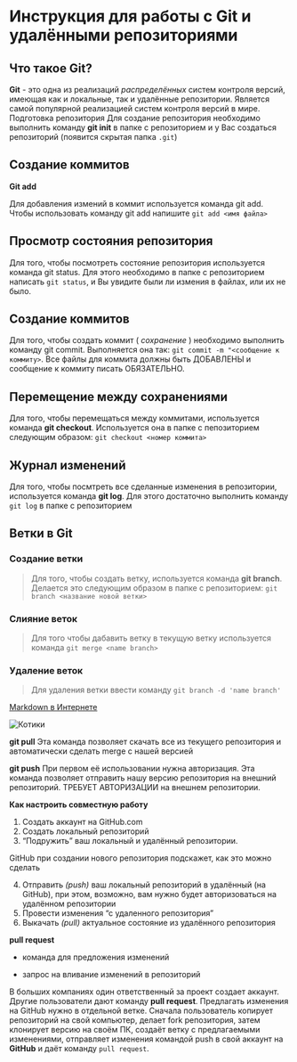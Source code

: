 # Инструкция для работы с Git и удалёнными репозиториями

## Что такое **Git**?
**Git** - это одна из реализаций *распределённых* систем контроля версий, имеющая как и локальные, так и удалённые репозитории. Является самой популярной реализацией систем контроля версий в мире.
Подготовка репозитория
Для создание репозитория необходимо выполнить команду **git init**  в папке с репозиторием и у Вас создаться репозиторий (появится скрытая папка `.git`)

## Создание коммитов

**Git add**

Для добавления измений в коммит используется команда git add. Чтобы использовать команду git add напишите `git add <имя файла>`

## Просмотр состояния репозитория

Для того, чтобы посмотреть состояние репозитория используется команда git status. Для этого необходимо в папке с репозиторием написать `git status`, и Вы увидите были ли измения в файлах, или их не было.

## Создание коммитов
Для того, чтобы создать коммит ( *сохранение* ) необходимо выполнить команду git commit. Выполняется она так: `git commit -m "<сообщение к коммиту>`. Все файлы для коммита должны быть ДОБАВЛЕНЫ и сообщение к коммиту писать ОБЯЗАТЕЛЬНО.

## Перемещение между сохранениями
Для того, чтобы перемещаться между коммитами, используется команда **git checkout**. Используется она в папке с пепозиторием следующим образом: `git checkout <номер коммита>`

## Журнал изменений
Для того, чтобы посмтреть все сделанные изменения в репозитории, используется команда **git log**. Для этого достаточно выполнить команду `git log` в папке с репозиторием

## Ветки в Git

### Создание ветки

> Для того, чтобы создать ветку, используется команда **git branch**. Делается это следующим образом в папке с репозиторием: `git branch <название новой ветки>`

### Слияние веток

> Для того чтобы дабавить ветку в текущую ветку используется команда `git merge <name branch>`

###  Удаление веток
> Для удаления ветки ввести команду  `git branch -d 'name branch'`

[Markdown в Интернете](https://ru.wikipedia.org/wiki/Markdown)

![Котики](https://cache3.youla.io/files/images/720_720_out/5b/59/5b59a1bbc6ab9e1dfd55da43.jpg)

**git pull**
Эта команда позволяет скачать все из текущего репозитория и автоматически сделать merge с нашей версией

**git push**
При первом её использовании нужна авторизация.
Эта команда позволяет отправить нашу версию репозитория на внешний репозиторий. ТРЕБУЕТ АВТОРИЗАЦИИ на внешнем репозитории.

**Как настроить совместную работу**

1. Создать аккаунт на GitHub.com
2. Создать локальный репозиторий
3. “Подружить” ваш локальный и удалённый репозитории.

GitHub при создании нового репозитория подскажет, как это можно сделать
    
4. Отправить *(push)* ваш локальный репозиторий в удалённый (на GitHub), при этом, возможно, вам нужно будет авторизоваться на удалённом репозитории
5. Провести изменения “с удаленного репозитория”
6. Выкачать *(pull)* актуальное состояние из удалённого репозитория

**pull request**

- команда для предложения изменений 

- запрос на вливание изменений в репозиторий

В больших компаниях один ответственный за проект создает аккаунт. Другие пользователи дают команду **pull request**. Предлагать изменения на GitHub нужно в отдельной ветке. 
Сначала пользователь копирует репозиторий на свой компьютер, делает fork репозитория, затем клонирует версию на своём ПК, создаёт ветку с предлагаемыми изменениями, отправляет изменения командой push в свой аккаунт на **GitHub** и даёт команду `pull request`.
